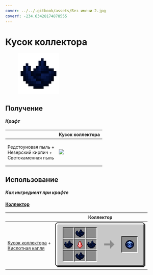 ```yaml
---
cover: ../../.gitbook/assets/Без имени-2.jpg
coverY: -234.63428174878555
---
```


# Кусок коллектора

<figure><img src="../../.gitbook/assets/collector_fragments_128.png" alt=""><figcaption></figcaption></figure>

## Получение

#### _Крафт_

| ㅤ                                                                      |  Кусок коллектора                                   |
| ---------------------------------------------------------------------- | --------------------------------------------------- |
| <p>Редстоуновая пыль +<br>Незерский кирпич +<br>Светокаменная пыль</p> | ![](../../.gitbook/assets/collector\_fragments.png) |

## Использование

#### _Как ингредиент при крафте_

#### [Коллектор](collector.md)

| ㅤ                                                                                                       |  Коллектор                               |
| ------------------------------------------------------------------------------------------------------- | ---------------------------------------- |
| <p><a href="collector_fragments.md">Кусок коллектора</a> +<br><a href="acid.md">Кислотная капля</a></p> | ![](../../.gitbook/assets/collector.png) |

